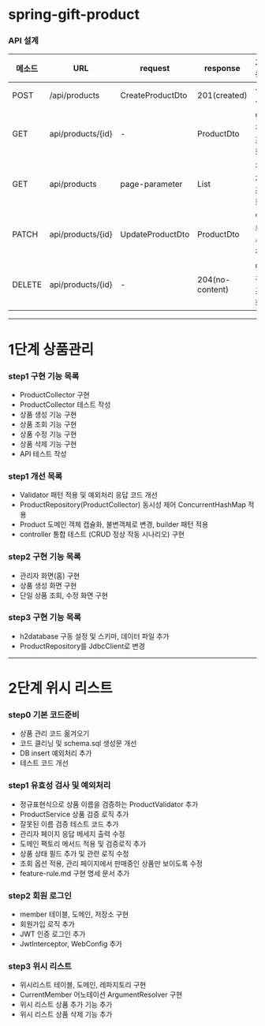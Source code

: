 # spring-gift-product

### API 설계
| 메소드    | URL               | request          | response         | 기능     |
|--------|-------------------|------------------|------------------|--------|
| POST   | /api/products     | CreateProductDto | 201(created)     | 생성     |
| GET    | api/products/{id} | -                | ProductDto       | 단건조회   |
| GET    | api/products      | page-parameter   | List<ProductDto> | 전체조회   |
| PATCH  | api/products/{id} | UpdateProductDto | ProductDto       | 일부수정   |
| DELETE | api/products/{id} | -                | 204(no-content)  | 단건조회   |

---

# 1단계 상품관리

### step1 구현 기능 목록
- ProductCollector 구현
- ProductCollector 테스트 작성
- 상품 생성 기능 구현
- 상품 조회 기능 구현
- 상품 수정 기능 구현
- 상품 삭제 기능 구현
- API 테스트 작성

### step1 개선 목록
- Validator 패턴 적용 및 예외처리 응답 코드 개선
- ProductRepository(ProductCollector) 동시성 제어 ConcurrentHashMap 적용
- Product 도메인 객체 캡슐화, 불변객체로 변경, builder 패턴 적용
- controller 통합 테스트 (CRUD 정상 작동 시나리오) 구현

### step2 구현 기능 목록
- 관리자 화면(홈) 구현
- 상품 생성 화면 구현
- 단일 상품 조회, 수정 화면 구현

### step3 구현 기능 목록
- h2database 구동 설정 및 스키마, 데이터 파일 추가
- ProductRepository를 JdbcClient로 변경

---

# 2단계 위시 리스트

### step0 기본 코드준비
- 상품 관리 코드 옮겨오기
- 코드 클리닝 및 schema.sql 생성문 개선
- DB insert 예외처리 추가
- 테스트 코드 개선

### step1 유효성 검사 및 예외처리
- 정규표현식으로 상품 이름을 검증하는 ProductValidator 추가
- ProductService 상품 검증 로직 추가
- 잘못된 이름 검증 테스트 코드 추가
- 관리자 페이지 응답 메세지 출력 수정
- 도메인 팩토리 메서드 적용 및 검증로직 추가
- 상품 상태 필드 추가 및 관련 로직 수정
- 조회 옵션 적용, 관리 페이지에서 판매중인 상품만 보이도록 수정
- feature-rule.md 구현 명세 문서 추가

### step2 회원 로그인
- member 테이블, 도메인, 저장소 구현
- 회원가입 로직 추가
- JWT 인증 로그인 추가
- JwtInterceptor, WebConfig 추가

### step3 위시 리스트

- 위시리스트 테이블, 도메인, 레파지토리 구현
- CurrentMember 어노테이션 ArgumentResolver 구현
- 위시 리스트 상품 추가 기능 추가
- 위시 리스트 상품 삭제 기능 추가